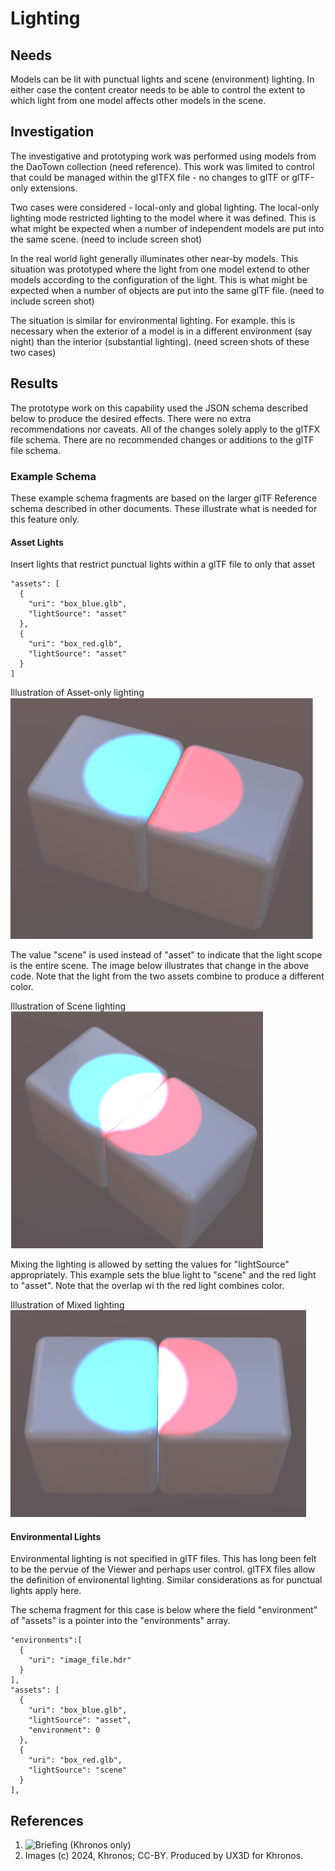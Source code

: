 # Lighting

## Needs

Models can be lit with punctual lights and scene (environment) lighting. In either case the content creator needs to be able to control the extent to which light from one model affects other models in the scene. 

## Investigation

The investigative and prototyping work was performed using models from the DaoTown collection (need reference). This work was limited to control that could be managed within the glTFX file - no changes to glTF or glTF-only extensions. 

Two cases were considered - local-only and global lighting. The local-only lighting mode restricted lighting to the model where it was defined. This is what might be expected when a number of independent models are put into the same scene. (need to include screen shot)

In the real world light generally illuminates other near-by models. This situation was prototyped where the light from one model extend to other models according to the configuration of the light. This is what might be expected when a number of objects are put into the same glTF file. (need to include screen shot)

The situation is similar for environmental lighting. For example. this is necessary when the exterior of a model is in a different environment (say night) than the interior (substantial lighting). (need screen shots of these two cases)

## Results

The prototype work on this capability used the JSON schema described below to produce the desired effects. There were no extra recommendations nor caveats. All of the changes solely apply to the glTFX file schema. There are no recommended changes or additions to the glTF file schema.

### Example Schema

These example schema fragments are based on the larger glTF Reference schema described in other documents. These illustrate what is needed for this feature only.

#### Asset Lights

Insert lights that restrict punctual lights within a glTF file to only that asset

```
"assets": [
  {
    "uri": "box_blue.glb",
    "lightSource": "asset"
  },
  {
    "uri": "box_red.glb",
    "lightSource": "asset"
  }
]
```
Illustration of Asset-only lighting
![Illustration of Asset-only lighting](images/asset-illuminated-only.png)


The value "scene" is used instead of "asset" to indicate that the light scope is the entire scene. The image below illustrates that change in the above code. Note that the light from the two assets combine to produce a different color.

Illustration of Scene lighting
![Illustration of Scene lighting](images/scene-illuminated.png)

Mixing the lighting is allowed by setting the values for "lightSource" appropriately. This example sets the blue light to "scene" and the red light to "asset". Note that the overlap wi th the red light combines color.

Illustration of Mixed lighting
![Illustration of Asset-only lighting](images/mixed-illuminated.png)


#### Environmental Lights

Environmental lighting is not specified in glTF files. This has long been felt to be the pervue of the Viewer and perhaps user control. glTFX files allow the definition of environental lighting. Similar considerations as for punctual lights apply here.

The schema fragment for this case is below where the field "environment" of "assets" is a pointer into the "environments" array.

```
"environments":[
  {
    "uri": "image_file.hdr"
  }
],
"assets": [
  {
    "uri": "box_blue.glb",
    "lightSource": "asset",
    "environment": 0
  },
  {
    "uri": "box_red.glb",
    "lightSource": "scene"
  }
],
```

## References

1.  ![Briefing](https://members.khronos.org/wg/3D_Formats/document/previewpdf/31911) (Khronos only)
1.  Images (c) 2024, Khronos; CC-BY. Produced by UX3D for Khronos.
